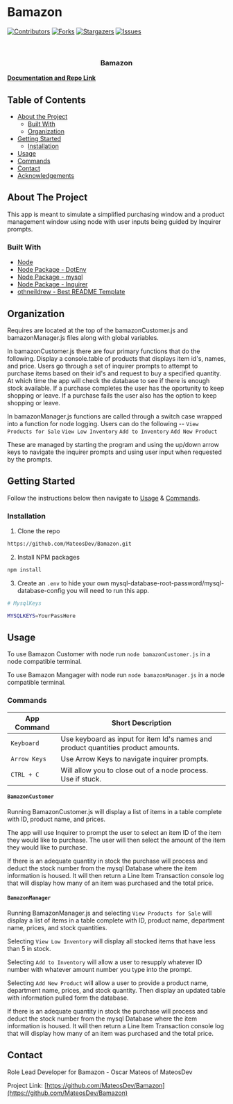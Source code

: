 # Bamazon

[![Contributors][contributors-shield]][contributors-url]
[![Forks][forks-shield]][forks-url]
[![Stargazers][stars-shield]][stars-url]
[![Issues][issues-shield]][issues-url]

<!-- PROJECT LOGO -->
<br />
<p align="center">
  <h3 align="center">Bamazon</h3>
    <a href="https://github.com/MateosDev/Bamazon"><strong>Documentation and Repo Link</strong></a>
    <br />
    
  </p>
</p>

<!-- TABLE OF CONTENTS -->

## Table of Contents

- [About the Project](#about-the-project)
  - [Built With](#built-with)
  - [Organization](#Organization)
- [Getting Started](#getting-started)
  - [Installation](#installation)
- [Usage](#usage)
- [Commands](#commands)
- [Contact](#contact)
- [Acknowledgements](#acknowledgements)

<!-- ABOUT THE PROJECT -->

## About The Project

This app is meant to simulate a simplified purchasing window and a product management window using node with user inputs being guided by Inquirer prompts.

### Built With

- [Node](https://nodejs.org/en/)
- [Node Package - DotEnv](https://www.npmjs.com/package/dotenv)
- [Node Package - mysql](https://www.npmjs.com/package/mysql)
- [Node Package - Inquirer](https://www.npmjs.com/package/inquirer)
- [othneildrew - Best README Template](https://github.com/othneildrew/Best-README-Template)

<!-- Organization -->

## Organization

Requires are located at the top of the bamazonCustomer.js and bamazonManager.js files along with global variables.

In bamazonCustomer.js there are four primary functions that do the following. Display a console.table of products that displays item id's, names, and price. Users go through a set of inquirer prompts to attempt to purchase items based on their id's and request to buy a specified quantity. At which time the app will check the database to see if there is enough stock available. If a purchase completes the user has the oportunity to keep shopping or leave. If a purchase fails the user also has the option to keep shopping or leave.

In bamazonManager.js functions are called through a switch case wrapped into a function for node logging. Users can do the following --
`View Products for Sale`
`View Low Inventory`
`Add to Inventory`
`Add New Product`

These are managed by starting the program and using the up/down arrow keys to navigate the inquirer prompts and using user input when requested by the prompts.

<!-- GETTING STARTED -->

## Getting Started

Follow the instructions below then navigate to [Usage](#usage) & [Commands](#commands).

### Installation

1. Clone the repo

```sh
https://github.com/MateosDev/Bamazon.git
```

2. Install NPM packages

```sh
npm install
```

3. Create an `.env` to hide your own mysql-database-root-password/mysql-database-config you will need to run this app.

```sh
# MysqlKeys

MYSQLKEYS=YourPassHere
```

<!-- USAGE EXAMPLES -->

## Usage

To use Bamazon Customer with node run `node bamazonCustomer.js` in a node compatible terminal.

To use Bamazon Mangager with node run `node bamazonManager.js` in a node compatible terminal.

### Commands

| App Command  | Short Description                                                                 |
| ------------ | --------------------------------------------------------------------------------- |
| `Keyboard`   | Use keyboard as input for item Id's names and product quantities product amounts. |
| `Arrow Keys` | Use Arrow Keys to navigate inquirer prompts.                                      |
| `CTRL + C`   | Will allow you to close out of a node process. Use if stuck.                      |

#### `BamazonCustomer`

Running BamazonCustomer.js will display a list of items in a table complete with ID, product name, and prices.

The app will use Inquirer to prompt the user to select an item ID of the item they would like to purchase. The user will then select the amount of the item they would like to purchase.

If there is an adequate quantity in stock the purchase will process and deduct the stock number from the mysql Database where the item information is housed. It will then return a Line Item Transaction console log that will display how many of an item was purchased and the total price.






#### `BamazonManager`



Running BamazonManager.js and selecting `View Products for Sale` will display a list of items in a table complete with ID, product name, department name, prices, and stock quantities.



Selecting `View Low Inventory` will display all stocked items that have less than 5 in stock.



Selecting `Add to Inventory` will allow a user to resupply whatever ID number with whatever amount number you type into the prompt.



Selecting `Add New Product` will allow a user to provide a product name, department name, prices, and stock quantity. Then display an updated table with information pulled form the database.



If there is an adequate quantity in stock the purchase will process and deduct the stock number from the mysql Database where the item information is housed. It will then return a Line Item Transaction console log that will display how many of an item was purchased and the total price.

<!-- CONTACT -->

## Contact

Role Lead Developer for Bamazon - Oscar Mateos of MateosDev

Project Link: [https://github.com/MateosDev/Bamazon](https://github.com/MateosDev/Bamazon)

<!-- MARKDOWN LINKS & IMAGES -->
<!-- https://www.markdownguide.org/basic-syntax/#reference-style-links -->

[contributors-shield]: https://img.shields.io/github/contributors/MateosDev/Bamazon.svg
[contributors-url]: https://github.com/MateosDev/Bamazon/graphs/contributors
[forks-shield]: https://img.shields.io/github/forks/MateosDev/Bamazon.svg
[forks-url]: https://github.com/MateosDev/Bamazon/network/members
[stars-shield]: https://img.shields.io/github/stars/MateosDev/Bamazon.svg
[stars-url]: https://github.com/MateosDev/Bamazon/stargazers
[issues-shield]: https://img.shields.io/github/issues/MateosDev/Bamazon.svg?style=for-the-badge&logo=appveyor
[issues-url]: https://github.com/MateosDev/Bamazon/issues